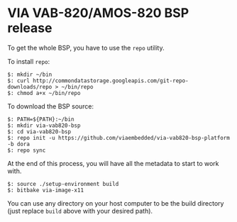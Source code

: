 VIA VAB-820/AMOS-820 BSP release
================================

To get the whole BSP, you have to use the `repo` utility.

To install `repo`:

    $: mkdir ~/bin
    $: curl http://commondatastorage.googleapis.com/git-repo-downloads/repo > ~/bin/repo
    $: chmod a+x ~/bin/repo

To download the BSP source:

    $: PATH=${PATH}:~/bin
    $: mkdir via-vab820-bsp
    $: cd via-vab820-bsp
    $: repo init -u https://github.com/viaembedded/via-vab820-bsp-platform -b dora
    $: repo sync

At the end of this process, you will have all the metadata to start to work with.

    $: source ./setup-environment build
    $: bitbake via-image-x11

You can use any directory on your host computer to be the build directory (just replace
`build` above with your desired path).
